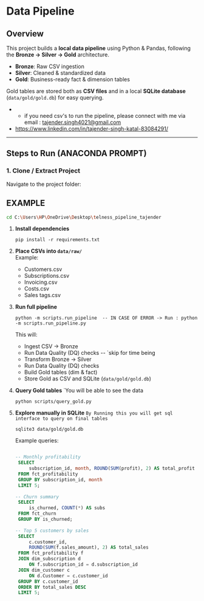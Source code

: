 # Data Pipeline

## Overview
This project builds a **local data pipeline** using Python & Pandas, following the **Bronze -> Silver -> Gold** architecture.  

- **Bronze**: Raw CSV ingestion  
- **Silver**: Cleaned & standardized data  
- **Gold**: Business-ready fact & dimension tables  

Gold tables are stored both as **CSV files** and in a local **SQLite database** (`data/gold/gold.db`) for easy querying.

- * if you need csv's to run the pipeline, please connect with me via email : tajender.singh4021@gmail.com
- https://www.linkedin.com/in/tajender-singh-katal-83084291/

---

## Steps to Run (ANACONDA PROMPT)

### 1. Clone / Extract Project
Navigate to the project folder:
## EXAMPLE
```bash
cd C:\Users\HP\OneDrive\Desktop\telness_pipeline_tajender
```
1. **Install dependencies**
   ```
   pip install -r requirements.txt
   ```

2. **Place CSVs into `data/raw/`**  
   Example:
   - Customers.csv
   - Subscriptions.csv
   - Invoicing.csv
   - Costs.csv
   - Sales tags.csv

3. **Run full pipeline**
   ```
   python -m scripts.run_pipeline  -- IN CASE OF ERROR -> Run : python -m scripts.run_pipeline.py
   ```

   This will:
   - Ingest CSV → Bronze
   - Run Data Quality (DQ) checks -- `skip for time being
   - Transform Bronze → Silver
   - Run Data Quality (DQ) checks
   - Build Gold tables (dim & fact)
   - Store Gold as CSV and SQLite (`data/gold/gold.db`)

4. **Query Gold tables** `You will be able to see the data 
   ```
   python scripts/query_gold.py
   ```

5. **Explore manually in SQLite** `By Running this you will get sql interface to query on final tables`
   ```
   sqlite3 data/gold/gold.db
   ```

   Example queries:
   ```sql queires to validate the data
   
   -- Monthly profitability
	SELECT 
		subscription_id, month, ROUND(SUM(profit), 2) AS total_profit
	FROM fct_profitability
	GROUP BY subscription_id, month
	LIMIT 5;
	
   -- Churn summary
	SELECT 
		is_churned, COUNT(*) AS subs
	FROM fct_churn
	GROUP BY is_churned;
	
   -- Top 5 customers by sales
	SELECT 
        c.customer_id, 
        ROUND(SUM(f.sales_amount), 2) AS total_sales
    FROM fct_profitability f
    JOIN dim_subscription d 
        ON f.subscription_id = d.subscription_id
    JOIN dim_customer c 
        ON d.Customer = c.customer_id
    GROUP BY c.customer_id
    ORDER BY total_sales DESC
    LIMIT 5;

   ```
